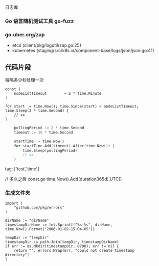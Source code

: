 



日志库


### Go 语言随机测试工具 go-fuzz

### go.uber.org/zap
- etcd (client/pkg/logutil/zap.go:25)
- kubernetes (staging/src/k8s.io/component-base/logs/json/json.go:41)


## 代码片段


每隔多少秒处理一次

``` golang
const (
    nodeListTimeout        = 2 * time.Minute
)

for start := time.Now(); time.Since(start) < nodeListTimeout; time.Sleep(2 * time.Second) {
    // xx
}

```

```go
    pollingPeriod := 2 * time.Second
    timeout := 10 * time.Second

    startTime := time.Now()
    for startTime.Add(timeout).After(time.Now()) {
        time.Sleep(pollingPeriod)
        // xx
    }
```
tag: ['test','time']




// 多久之后 const.go
time.Now().Add(duration365d).UTC()



### 生成文件夹

```
import (
    "github.com/pkg/errors"
)

dirName := "dirName"
timestampDirName := fmt.Sprintf("%s-%s", dirName, time.Now().Format("2006-01-02-15-04-05"))

tempDir := "tempDir"
timestampDir := path.Join(tempDir, timestampDirName)
if err := os.Mkdir(timestampDir, 0700); err != nil {
    return "", errors.Wrap(err, "could not create timestamp directory")
}
```